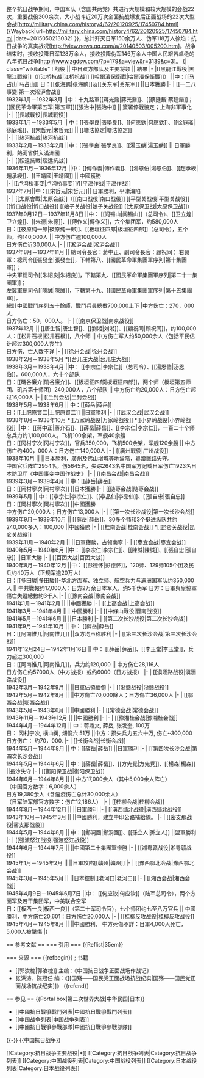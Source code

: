 整个抗日战争期间，中国军队（含国共两党）共进行大规模和较大规模的会战22次，重要战役200余次，大小战斗近20万次<ref>全面抗战爆发后正面战场的22次大型会战[http://military.china.com/history4/62/20120925/17450784.html] {{Wayback|url=http://military.china.com/history4/62/20120925/17450784.html |date=20150502130321 }}</ref>，总计歼灭日军150余万人、伪军118万人<ref>徐焰：抗日战争的真实战况[http://view.news.qq.com/a/20140503/005200.htm]</ref>。战争结束时，接收投降日军128万余人，接收投降伪军146万余人<ref>中国人民艰苦卓绝的八年抗日战争[http://www.zgdsw.com/?p=179&a=view&r=3139&c=3]</ref>。
{| class="wikitable" 
! 战役  || 中日双方部队及主要将领  || 結果
|-
|[[黑龍江戰役|黑龍江戰役]]（[[江桥抗战|江桥抗战]] [[哈爾濱保衛戰|哈爾濱保衛戰]]）
||中：[[马占山|马占山]] 日：[[张海鹏|张海鹏]]及[[关东军|关东军]] ||日本獲勝
|-
| [[一二八事變|第一次淞沪會战]]<br />1932年1月－1932年3月 ||中：十九路軍[[蔣光鼐|蔣光鼐]]、[[蔡廷鍇|蔡廷鍇]]；[[國民革命軍第五军|第五軍]][[張治中|張治中]]  || 簽署停戰協定；上海非軍事化             
|-
| [[長城戰役|長城戰役]]<br />1933年1月－1933年5月 || 中：[[張學良|張學良]]、[[何應欽|何應欽]]、[[徐庭瑤|徐庭瑤]]、[[宋哲元|宋哲元]] ||   [[塘沽協定|塘沽協定]]        
|-
| [[热河抗战|热河抗战]]<br />1933年2月－1933年2月 ||中：[[張學良|張學良]]、[[湯玉麟|湯玉麟]]  ||    日軍勝利，熱河省併入滿洲國         
|-
| [[綏遠抗戰|绥远抗战]]<br />1936年11月－1936年12月 ||中：[[傅作義|傅作義]]、[[湯恩伯|湯恩伯]]、[[趙承綬|趙承綬]]、[[王靖國|王靖國]] ||   中國獲勝           
|-
|[[卢沟桥事变|卢沟桥事变]]/[[平津作战|平津作战]]<br />1937年7月||中：[[宋哲元|宋哲元]]|| 日軍勝利，平津淪陷      
|-
| [[太原會戰|太原会战]]（[[南口战役|南口战役]] [[平型关战役|平型关战役]] [[忻口战役|忻口战役]] [[娘子关战役|娘子关战役]] [[太原保卫战|太原保卫战]]）<br />1937年9月12日－1937年11月8日
 ||中：  [[阎锡山|阎锡山]]（总司令）、[[卫立煌|卫立煌]]、[[朱德|朱德]]、[[傅作义|傅作义]]，六个集团军，约580,000人<br />日：[[筱原纯一郎|筱原纯一郎]]、[[板垣征四郎|板垣征四郎]]（总司令），五个师，约140,000人 || 中方伤亡逾100,000人<br />日方伤亡近30,000人
|-
| [[淞沪会战|淞沪会战]]<br />  1937年8月－1937年11月
|| 總司令長官：蔣中正、副司令長官：顧祝同；
右翼軍：總司令[[張發奎|張發奎]]，下轄第八、[[國民革命軍集團軍序列|第十集團軍]]；
<br />中央軍總司令[[朱紹良|朱紹良]]，下轄第九、[[國民革命軍集團軍序列|第二十一集團軍]]；
<br />左翼軍總司令[[陳誠|陳誠]]，下轄第十九、[[國民革命軍集團軍序列|第十五集團軍]]，
<br />總計中國戰鬥序列五十餘師，戰鬥兵員總數700,000上下
|中方伤亡：270，000人. <br />日方伤亡：50，000人。
|-
| [[南京保卫战|南京战役]]<br />1937年12月 ||  [[唐生智|唐生智]]、[[劉湘|刘湘]]、[[顧祝同|顾祝同]]，约100,000人：[[松井石根|松井石根]]，八个师 || 中方伤亡军人约50,000余人（包括平民估计超过300,000人丧生）<br />日方伤、亡人数不详
|-
| [[徐州会战|徐州会战]]<br /> 1938年2月－1938年5月 
*[[台儿庄大战|台儿庄大战]]<br />1938年3月－1938年4月
||中：  [[李宗仁|李宗仁]]（总司令）、[[湯恩伯|汤恩伯]]，600,000人，六十个部队<br />日：[[磯谷廉介|矶谷廉介]]、[[板垣征四郎|板垣征四郎]]，两个师（板垣第五师团、矶谷第十师团）240,000人，八个部队 || 中方伤亡约20,000人：日方伤亡超过16,000人
|-
| [[兰封会战|兰封会战]] <br /> 1938年5月－1938年6月 ||  中：[[薛岳|薛岳]] <br />日：[[土肥原賢二|土肥原賢二]]           ||日軍勝利
|-
| [[武汉会战|武汉会战]]<br /> 1938年8月－1938年10月 
*[[万家岭战役|万家岭战役]]
*[[小界岭战役|小界岭战役]] 
||中：  [[蔣中正|蔣介石]]、[[薛岳|薛岳]]、[[李宗仁|李宗仁]]，一百二十个师总兵力约1,100,000人，飞机100余架，军舰40余艘<br />日：[[冈村宁次|冈村宁次]]，官兵350,000，飞机500余架，军舰120余艘 || 中方伤亡约400，000人：日方伤亡140,000人
|-
| [[廣州戰役|广州战役]] <br /> 1938年10月 ||              ||日本勝利，廣州及佛山增城等地淪陷，粵漢鐵路失守。<br />中国官兵阵亡2954名，伤5645名，失踪2643名<ref>中国军方记载</ref>日军伤亡1923名<ref>日本防卫厅《中国事变中国作战史》</ref>
|-
| [[南昌会战|南昌会战]] <br /> 1939年3月－1939年4月 ||    中：[[薛岳|薛岳]]<br />日：[[岡村寧次|岡村寧次]]          ||日本獲勝
|-
| [[随枣会战|随枣会战]]<br /> 1939年5月 ||            中：[[李宗仁|李宗仁]]、[[李品仙|李品仙]]、[[張自忠|張自忠]]<br />日：[[岡村寧次|岡村寧次]]          ||中國獲勝<br />中方伤亡20,000人；日方伤亡13,000人
|-
| [[第一次长沙战役|第一次长沙会战]]<br /> 1939年9月－1939年10月 ||  [[薛岳|薛岳]]，30多个师和3个挺进纵队共约240,000多人：100,000 ||中國獲勝
|-
| [[桂南会战|桂南会战]] 
*[[昆仑关战役|昆仑关战役]]<br />  1939年11月－1940年2月 
||              ||日軍獲勝，占领南寧
|-
| [[枣宜会战|枣宜会战]]  <br />1940年5月－1940年6月 ||中： [[李宗仁|李宗仁]]、[[陳誠|陳誠]]、[[張自忠|張自忠]] ||日軍大勝
|-
| [[百团大战|百团大战]]<br /> 1940年8月－1940年12月 ||中：  [[彭德怀|彭德怀]]，120师、129师105个团及民兵约40万人（正规军逾20万人）<br />日：[[多田駿|多田駿]]-华北方面军、独立师、航空兵力与满洲国军队约350,000人 || 中共戰報约17,000人：日方2万余日本军人，约5千伪军
日方：日軍與皇協軍傷亡失蹤總數約3千人
|-
| [[豫南会战|豫南会战]] <br /> 1941年1月－1941年2月 ||              ||中國獲勝
|-
| [[上高会战|上高会战]] <br /> 1941年3月－1941年4月 ||              ||中國勝利
|-
| [[中條山戰役|晋南战役]] <br /> 1941年5月－1941年6月 ||              ||日本勝利
|-
| [[第二次长沙战役|第二次长沙会战]] <br /> 1941年9月－1941年10月 || 中： [[薛岳|薛岳]]<br />日：[[阿南惟几|阿南惟几]] ||双方均声称胜利
|-
| [[第三次长沙会战|第三次长沙会战]] <br /> 1941年12月24日－1942年1月16日 || 中： [[薛岳|薛岳]]、[[李玉堂|李玉堂]]，兵力超过300,000<br />日：[[阿南惟几|阿南惟几]]，兵力约120,000 || 中方伤亡28,116人<br />日方伤亡约57000人（中方战报）或约6000（日方战报）
|-
| [[滇湎路战役|滇湎路战役]]<br />  1942年3月－1942年9月 ||              ||日軍佔領緬甸
|-
| [[浙赣战役|浙赣战役]] <br /> 1942年5月－1942年8月 ||              ||中方傷亡70,000餘人；日方傷亡36,000人
|-
| [[鄂西会战|鄂西会战]] <br /> 1943年5月－1943年6月 ||              ||中國勝利
|-
| [[常德会战|常德会战]] <br />1943年11月－1943年12月 ||              ||中國勝利
|-
|-
| [[豫湘桂会战|豫湘桂会战]] <br /> 1944年4月－1944年12月 ||  中：蒋鼎文, 薛岳, 张发奎, 100万 <br /> 日： 冈村宁次, 横山勇, 畑俊六  51万      ||中方：损失兵力五六十万, 伤亡~300,000 <br />日方伤亡： 约70，000.
|-
| [[长衡会战|长衡会战]] <br /> 1944年5月－1944年8月 ||      中：[[薛岳|薛岳]]        ||日軍勝利
|-
| [[第四次长沙会战|第四次长沙会战]]<br /> 1944年5月－1944年6月 ||  中：[[薛岳|薛岳]]、[[方先覺|方先覺]]、[[楊森|楊森]]            ||長沙失守
|-
| [[衡阳保卫战|衡阳保卫战]] <br />1944年6月－1944年8月 ||              || 中方17,000余人（其中5,000余人阵亡）<br />（中国官方数字：6,000余人）<br />日方19,380余人（含瘟疫伤亡总计30,000余人）<br />（日军陆军部官方数字：伤亡12,186人）
|-
| [[桂柳会战|桂柳会战]]<br /> 1944年8月－1944年12月 ||              ||日軍勝利
|-
| [[滇西缅北战役|滇西缅北战役]] <br /> 1943年10月－1945年3月 ||              ||中國勝利，建立中印公路補給線。
|-
| [[密支那战役|密支那战役]] <br /> 1944年5月－1944年8月 ||  中：[[鄭洞國|鄭洞國]]、[[孫立人|孫立人]]            ||盟軍勝利
|-
| [[强渡怒江战役|强渡怒江战役]] <br /> 1944年6月－1944年7月 ||              ||中國第二十集團軍慘勝
|-
| [[湘粤赣战役|湘粤赣战役]] <br /> 1945年1月－1945年2月 ||              ||日軍攻陷[[贛州|贛州]]
|-
| [[豫西鄂北会战|豫西鄂北会战]] <br /> 1945年3月－1945年5月 ||              ||日本控制[[老河口|老河口]]
|-
| [[湘西会战|湘西会战]]<br /> 1945年4月9日－1945年6月7日 ||中：  [[何应钦|何应钦]]（陆军总司令），两个方面军及若干集团军，中美联合空军<br />日：[[板西一良|板西一良]]（第二十军司令官），七个师团约七至八万官兵 || 中國勝利，中方伤亡20,601：日方伤亡20,000人
|-
| [[桂柳反攻战役|桂柳反攻战役]] <br /> 1945年4月－1945年8月 ||              ||中國勝利， 中方死傷不詳：日軍4,000人死亡，5,000人被擊傷
|}

== 参考文献 ==
=== 引用 ===
{{Reflist|35em}}

=== 来源 ===
{{refbegin}}
; 书籍
* [[郭汝槐|郭汝槐]] 主编：《中国抗日战争正面战场作战记》
* 张洪涛、陈冠任 编：《[[国殇——国民党正面战场抗战纪实|国殇——国民党正面战场抗战纪实]]》
{{refend}}

== 参见 ==
{{Portal box|第二次世界大战|中华民国|日本}}
* [[中國抗日戰爭戰鬥列表|中國抗日戰爭戰鬥列表]]
* [[中国战争列表|中国战争列表]]
* [[中國抗日戰爭參戰部隊|中國抗日戰爭參戰部隊]]

{{-}}
{{中国抗日战争}}

[[Category:抗日战争主要战役|*]]
[[Category:抗日战争列表|Category:抗日战争列表]]
[[Category:中国战役列表|Category:中国战役列表]]
[[Category:日本战役列表|Category:日本战役列表]]